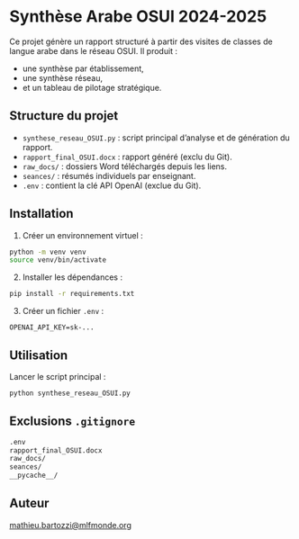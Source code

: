 # Synthèse Arabe OSUI 2024-2025

Ce projet génère un rapport structuré à partir des visites de classes de langue arabe dans le réseau OSUI. Il produit :
- une synthèse par établissement,
- une synthèse réseau,
- et un tableau de pilotage stratégique.

## Structure du projet

- `synthese_reseau_OSUI.py` : script principal d’analyse et de génération du rapport.
- `rapport_final_OSUI.docx` : rapport généré (exclu du Git).
- `raw_docs/` : dossiers Word téléchargés depuis les liens.
- `seances/` : résumés individuels par enseignant.
- `.env` : contient la clé API OpenAI (exclue du Git).

## Installation

1. Créer un environnement virtuel :
```bash
python -m venv venv
source venv/bin/activate
```

2. Installer les dépendances :
```bash
pip install -r requirements.txt
```

3. Créer un fichier `.env` :
```
OPENAI_API_KEY=sk-...
```

## Utilisation

Lancer le script principal :
```bash
python synthese_reseau_OSUI.py
```

## Exclusions `.gitignore`

```txt
.env
rapport_final_OSUI.docx
raw_docs/
seances/
__pycache__/
```

## Auteur

[mathieu.bartozzi@mlfmonde.org](mailto:mathieu.bartozzi@mlfmonde.org)
